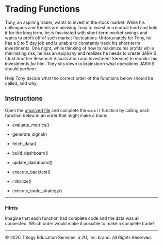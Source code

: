 # Trading Functions

Tony, an aspiring trader, wants to invest in the stock market. While his colleagues and friends are advising Tony to invest in a mutual fund and hold it for the long term, he is fascinated with short-term market swings and wants to profit off of such market fluctuations. Unfortunately for Tony, he has a 9 to 5 day job and is unable to constantly track his short-term investments. One night, while thinking of how to maximize his profits while minimizing risk, he has an epiphany and realizes he needs to create JARVIS (Just Another Research Visualization and Investment Service) to monitor his investments *for* him. Tony sits down to brainstorm what operations JARVIS should perform. 

Help Tony decide what the correct order of the functions below should be called, and why.

## Instructions

Open the [unsolved file](Unsolved/jarvis.py) and complete the `main()` function by calling each function below in an order that might make a trade:

* evaluate_metrics()

* generate_signal()

* fetch_data()

* build_dashboard()

* update_dashboard()

* execute_backtest()

* initialize()

* execute_trade_strategy()

---

### Hints

Imagine that each function had complete code and the data was all connected. Which order would make it possible to make a complete trade?

---

© 2020 Trilogy Education Services, a 2U, Inc. brand. All Rights Reserved.
